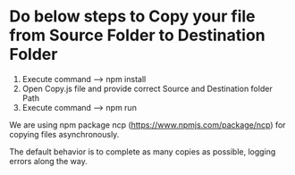 # Do below steps to Copy your file from Source Folder to Destination Folder

1. Execute command --> npm install
2. Open Copy.js file and provide correct Source and Destination folder Path
3. Execute command --> npm run

We are using npm package ncp (https://www.npmjs.com/package/ncp) for copying files asynchronously.

The default behavior is to complete as many copies as possible, logging errors along the way.

